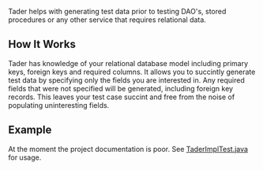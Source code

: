 Tader helps with generating test data prior to testing DAO's, stored procedures or any other service that requires
relational data. 

How It Works
------------
Tader has knowledge of your relational database model including primary keys, foreign keys and required columns.
It allows you to succintly generate test data by specifying only the fields you are interested in. Any required
fields that were not specified will be generated, including foreign key records. This leaves your test case succint
and free from the noise of populating uninteresting fields.

Example
-------

At the moment the project documentation is poor. See [TaderImplTest.java](https://github.com/uklance/tader/blob/master/tader-core/src/test/java/org/tader/TaderImplTest.java) for usage.
